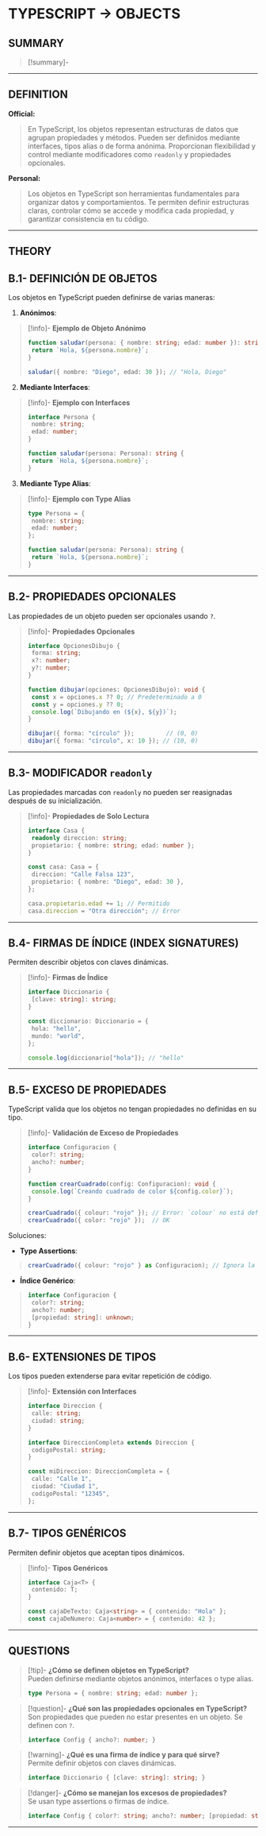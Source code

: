 # TYPESCRIPT -> OBJECTS

## SUMMARY
> [!summary]-
> 
- - - 

## DEFINITION

**Official:**  
> En TypeScript, los objetos representan estructuras de datos que agrupan propiedades y métodos. Pueden ser definidos mediante interfaces, tipos alias o de forma anónima. Proporcionan flexibilidad y control mediante modificadores como `readonly` y propiedades opcionales.

**Personal:**  
> Los objetos en TypeScript son herramientas fundamentales para organizar datos y comportamientos. Te permiten definir estructuras claras, controlar cómo se accede y modifica cada propiedad, y garantizar consistencia en tu código.

---

## THEORY

## B.1- DEFINICIÓN DE OBJETOS

Los objetos en TypeScript pueden definirse de varias maneras:

1. **Anónimos**:
>[!info]- **Ejemplo de Objeto Anónimo**
>```typescript
>function saludar(persona: { nombre: string; edad: number }): string {
>  return `Hola, ${persona.nombre}`;
>}
>
>saludar({ nombre: "Diego", edad: 30 }); // "Hola, Diego"
>```

2. **Mediante Interfaces**:
>[!info]- **Ejemplo con Interfaces**
>```typescript
>interface Persona {
>  nombre: string;
>  edad: number;
>}
>
>function saludar(persona: Persona): string {
>  return `Hola, ${persona.nombre}`;
>}
>```

3. **Mediante Type Alias**:
>[!info]- **Ejemplo con Type Alias**
>```typescript
>type Persona = {
>  nombre: string;
>  edad: number;
>};
>
>function saludar(persona: Persona): string {
>  return `Hola, ${persona.nombre}`;
>}
>```

---

## B.2- PROPIEDADES OPCIONALES

Las propiedades de un objeto pueden ser opcionales usando `?`.

>[!info]- **Propiedades Opcionales**
>```typescript
>interface OpcionesDibujo {
>  forma: string;
>  x?: number;
>  y?: number;
>}
>
>function dibujar(opciones: OpcionesDibujo): void {
>  const x = opciones.x ?? 0; // Predeterminado a 0
>  const y = opciones.y ?? 0;
>  console.log(`Dibujando en (${x}, ${y})`);
>}
>
>dibujar({ forma: "círculo" });         // (0, 0)
>dibujar({ forma: "círculo", x: 10 }); // (10, 0)
>```

---

## B.3- MODIFICADOR `readonly`

Las propiedades marcadas con `readonly` no pueden ser reasignadas después de su inicialización.

>[!info]- **Propiedades de Solo Lectura**
>```typescript
>interface Casa {
>  readonly direccion: string;
>  propietario: { nombre: string; edad: number };
>}
>
>const casa: Casa = {
>  direccion: "Calle Falsa 123",
>  propietario: { nombre: "Diego", edad: 30 },
>};
>
>casa.propietario.edad += 1; // Permitido
>casa.direccion = "Otra dirección"; // Error
>```

---

## B.4- FIRMAS DE ÍNDICE (INDEX SIGNATURES)

Permiten describir objetos con claves dinámicas.

>[!info]- **Firmas de Índice**
>```typescript
>interface Diccionario {
>  [clave: string]: string;
>}
>
>const diccionario: Diccionario = {
>  hola: "hello",
>  mundo: "world",
>};
>
>console.log(diccionario["hola"]); // "hello"
>```

---

## B.5- EXCESO DE PROPIEDADES

TypeScript valida que los objetos no tengan propiedades no definidas en su tipo.

>[!info]- **Validación de Exceso de Propiedades**
>```typescript
>interface Configuracion {
>  color?: string;
>  ancho?: number;
>}
>
>function crearCuadrado(config: Configuracion): void {
>  console.log(`Creando cuadrado de color ${config.color}`);
>}
>
>crearCuadrado({ colour: "rojo" }); // Error: `colour` no está definido
>crearCuadrado({ color: "rojo" });  // OK
>```

Soluciones:  
- **Type Assertions**:
>```typescript
>crearCuadrado({ colour: "rojo" } as Configuracion); // Ignora la validación
>```

- **Índice Genérico**:
>```typescript
>interface Configuracion {
>  color?: string;
>  ancho?: number;
>  [propiedad: string]: unknown;
>}
>```

---

## B.6- EXTENSIONES DE TIPOS

Los tipos pueden extenderse para evitar repetición de código.

>[!info]- **Extensión con Interfaces**
>```typescript
>interface Direccion {
>  calle: string;
>  ciudad: string;
>}
>
>interface DireccionCompleta extends Direccion {
>  codigoPostal: string;
>}
>
>const miDireccion: DireccionCompleta = {
>  calle: "Calle 1",
>  ciudad: "Ciudad 1",
>  codigoPostal: "12345",
>};
>```

---

## B.7- TIPOS GENÉRICOS

Permiten definir objetos que aceptan tipos dinámicos.

>[!info]- **Tipos Genéricos**
>```typescript
>interface Caja<T> {
>  contenido: T;
>}
>
>const cajaDeTexto: Caja<string> = { contenido: "Hola" };
>const cajaDeNumero: Caja<number> = { contenido: 42 };
>```

---

## QUESTIONS

>[!tip]- **¿Cómo se definen objetos en TypeScript?**  
> Pueden definirse mediante objetos anónimos, interfaces o type alias.  
>```typescript
>type Persona = { nombre: string; edad: number };
>```

>[!question]- **¿Qué son las propiedades opcionales en TypeScript?**  
> Son propiedades que pueden no estar presentes en un objeto. Se definen con `?`.  
>```typescript
>interface Config { ancho?: number; }
>```

>[!warning]- **¿Qué es una firma de índice y para qué sirve?**  
> Permite definir objetos con claves dinámicas.  
>```typescript
>interface Diccionario { [clave: string]: string; }
>```

>[!danger]- **¿Cómo se manejan los excesos de propiedades?**  
> Se usan type assertions o firmas de índice.  
>```typescript
>interface Config { color?: string; ancho?: number; [propiedad: string]: unknown; }
>```
- - - 
